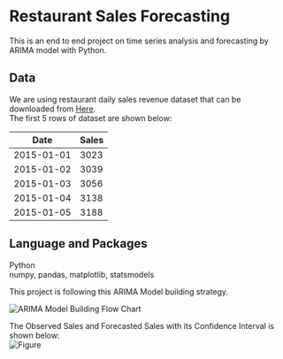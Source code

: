 # Restaurant Sales Forecasting
This is an end to end project on time series analysis and forecasting by ARIMA model with Python.

## Data 
We are using restaurant daily sales revenue dataset that can be downloaded from [Here](#https://github.com/XHuang2046/Restaurant_Sales_Forecasting_by_ARIMA/blob/main/resturant_data.xls).  
The first 5 rows of dataset are shown below:

|Date|Sales|	
| --- |----|
|2015-01-01|3023|
|2015-01-02|3039|
|2015-01-03|3056|
|2015-01-04|3138|
|2015-01-05|3188|


## Language and Packages
Python  
numpy, pandas, matplotlib, statsmodels


This project is following this ARIMA Model building strategy. 

![ARIMA Model Building Flow Chart ](https://html.scirp.org/file/2-1680267x4.png)


The Observed Sales and Forecasted Sales with its Confidence Interval is shown below:  
![Figure](https://github.com/XHuang2046/Restaurant_Sales_Forecasting_by_ARIMA/blob/main/res.JPG)
